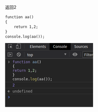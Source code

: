 返回2

    function aa()
    {
        return 1,2;
    }
    console.log(aa());
    
![debugger](../img/55.png)